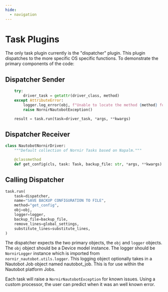 ```yaml
---
hide:
  - navigation
---
```

# Task Plugins

The only task plugin currently is the "dispatcher" plugin. This plugin dispatches to the more specific OS specific functions. To demonstrate the primary components of the code:

## Dispatcher Sender

```python
    try:
        driver_task = getattr(driver_class, method)
    except AttributeError:
        logger.log_error(obj, f"Unable to locate the method {method} for {driver}")
        raise NornirNautobotException()

    result = task.run(task=driver_task, *args, **kwargs)
```

## Dispatcher Receiver

```python
class NautobotNornirDriver:
    """Default collection of Nornir Tasks based on Napalm."""

    @classmethod
    def get_config(cls, task: Task, backup_file: str, *args, **kwargs) -> Result:
```

## Calling Dispatcher

```python
task.run(
    task=dispatcher,
    name="SAVE BACKUP CONFIGURATION TO FILE",
    method="get_config",
    obj=obj,
    logger=logger,
    backup_file=backup_file,
    remove_lines=global_settings,
    substitute_lines=substitute_lines,
)
```

The dispatcher expects the two primary objects, the `obj` and `logger` objects. The `obj` object should be a Device model instance. The logger should be `NornirLogger` instance which is imported from `nornir_nautobot.utils.logger`. This logging object optionally takes in a Nautobot Job object named nautobot_job. This is for use within the Nautobot platform Jobs. 

Each task will raise a `NornirNautobotException` for known issues. Using a custom processor, the user can predict when it was an well known error.
